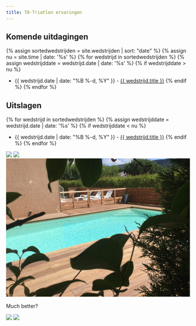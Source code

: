 ```yaml
---
title: T0-Triatlon ervaringen
---
```

## Komende uitdagingen
{% assign sortedwedstrijden = site.wedstrijden | sort: "date" %}
{% assign nu = site.time | date: '%s' %}
{% for wedstrijd in sortedwedstrijden %}
{% assign wedstrijddate = wedstrijd.date | date: '%s' %}
{% if wedstrijddate > nu %}
* {{ wedstrijd.date | date: "%B %-d, %Y" }} - <a href="{{ wedstrijd.url }}">{{ wedstrijd.title }}</a>
{% endif %}
{% endfor %}

## Uitslagen
{% for wedstrijd in sortedwedstrijden %}
{% assign wedstrijddate = wedstrijd.date | date: '%s' %}
{% if wedstrijddate < nu %}
* {{ wedstrijd.date | date: "%B %-d, %Y" }} - <a href="{{ wedstrijd.url }}">{{ wedstrijd.title }}</a>
{% endif %}
{% endfor %}

<img src="https://res.cloudinary.com/pdk/dpr_auto,q_auto,w_auto:200:900/IMG_3854_rbwtfg" sizes="100vw" class="lazyload">
<img src="https://www.tixiv.be/img/w_200/IMG_3854_rbwtfg.jpg"  sizes="100vw" class="lazyload">
<img src="/IMG_3854_rbwtfg.jpg" sizes="100vw" class="lazyload">

Much better?


<img src="https://res.cloudinary.com/pdk/image/upload/c_fill,g_auto,ar_16:9/dpr_auto,q_auto/w_auto:breakpoints/IMG_3854_rbwtfg" sizes="100vw"  class="lazyload">
                                                                                                                                            <img src="https://www.tixiv.be/img/c_fill,g_auto,ar_16:9/dpr_auto,q_auto/w_auto:breakpoints/IMG_3854_rbwtfg" sizes="100vw"  class="lazyload">
